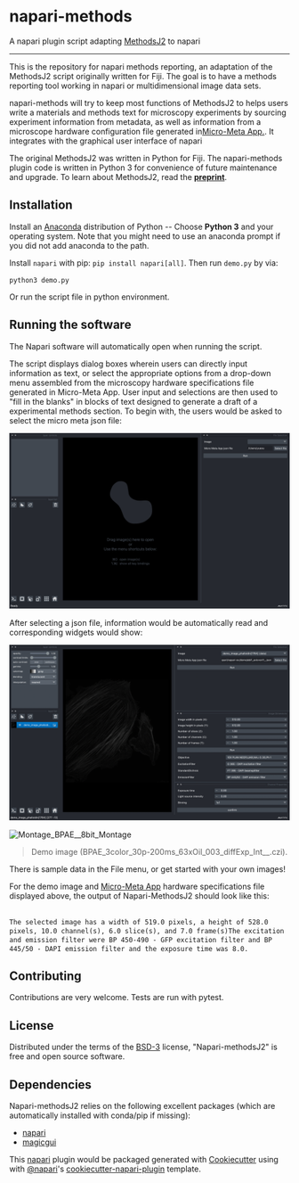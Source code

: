 # napari-methods


A napari plugin script adapting [MethodsJ2](https://github.com/ABIF-McGill/MethodsJ2) to napari

----------------------------------

This is the repository for napari methods reporting, an adaptation of the MethodsJ2 script originally written for Fiji. The goal is to have a methods reporting tool working in napari or multidimensional image data sets.

napari-methods will try to keep most functions of MethodsJ2 to helps users write a materials and methods text for microscopy experiments by sourcing experiment information from metadata, as well as information from a microscope hardware configuration file generated in[Micro-Meta App.](https://github.com/WU-BIMAC/MicroMetaApp-Electron/releases/tag/1.2.2-b1-1).  It integrates with the graphical user interface of napari

The original MethodsJ2 was written in Python for Fiji. The napari-methods plugin code is written in Python 3 for convenience of future maintenance and upgrade. To learn about MethodsJ2, read the [**preprint**](https://www.biorxiv.org/content/10.1101/2021.06.23.449674v1).


## Installation

Install an [Anaconda](https://www.anaconda.com/download/) distribution of Python -- Choose **Python 3** and your operating system. Note that you might need to use an anaconda prompt if you did not add anaconda to the path.

Install `napari` with pip: `pip install napari[all]`. Then run `demo.py` by via:

    python3 demo.py

 Or run the script file in python environment.



## Running the software

The Napari software will automatically open when running the script.

The script displays dialog boxes wherein users can directly input information as text, or select the appropriate options from a drop-down menu assembled from the microscopy hardware specifications file generated in Micro-Meta App. User input and selections are then used to "fill in the blanks" in blocks of text designed to generate a draft of a experimental methods section.
To begin with, the users would be asked to select the micro meta json file:

![Welcome page](https://github.com/joelryan/napari-methodsj2/blob/main/demo0.png)

After selecting a json file, information would be automatically read and corresponding widgets would show:

![Demo Widgets](https://github.com/joelryan/napari-methodsj2/blob/main/demo2.png)

![Montage_BPAE__8bit_Montage](https://user-images.githubusercontent.com/64212264/120518327-77ad6200-c39f-11eb-9a6c-5a49c5aca810.png)
> Demo image (BPAE_3color_30p-200ms_63xOil_003_diffExp_Int__.czi).

There is sample data in the File menu, or get started with your own images!

For the demo image and [Micro-Meta App](https://github.com/WU-BIMAC/MicroMetaApp-Electron/releases/tag/1.2.2-b1-1) hardware specifications file displayed above, the output of Napari-MethodsJ2 should look like this:
```

The selected image has a width of 519.0 pixels, a height of 528.0 pixels, 10.0 channel(s), 6.0 slice(s), and 7.0 frame(s)The excitation and emission filter were BP 450-490 - GFP excitation filter and BP 445/50 - DAPI emission filter and the exposure time was 8.0.
```

## Contributing

Contributions are very welcome. Tests are run with pytest.

## License

Distributed under the terms of the [BSD-3] license,
"Napari-methodsJ2" is free and open source software.

## Dependencies
Napari-methodsJ2 relies on the following excellent packages (which are automatically installed with conda/pip if missing):
- [napari](https://napari.org)
- [magicgui](https://napari.org/magicgui/)

This [napari] plugin would be packaged generated with [Cookiecutter] using with [@napari]'s [cookiecutter-napari-plugin] template.

[napari]: https://github.com/napari/napari
[Cookiecutter]: https://github.com/audreyr/cookiecutter
[@napari]: https://github.com/napari
[BSD-3]: http://opensource.org/licenses/BSD-3-Clause
[cookiecutter-napari-plugin]: https://github.com/napari/cookiecutter-napari-plugin





